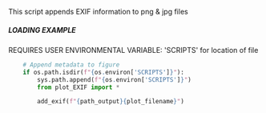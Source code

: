 
This script appends EXIF information to png & jpg files




##### LOADING EXAMPLE

REQUIRES USER ENVIRONMENTAL VARIABLE: 'SCRIPTS' for location of file

```python
    # Append metadata to figure
    if os.path.isdir(f"{os.environ['SCRIPTS']}"):
        sys.path.append(f"{os.environ['SCRIPTS']}")
        from plot_EXIF import *

        add_exif(f"{path_output}{plot_filename}")
```
